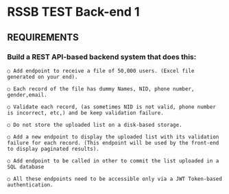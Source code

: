 # RSSB TEST Back-end 1

## REQUIREMENTS

### Build a REST API-based backend system that does this:

    ○ Add endpoint to receive a file of 50,000 users. (Excel file generated on your end).
    
    ○ Each record of the file has dummy Names, NID, phone number, gender,email.
    
    ○ Validate each record, (as sometimes NID is not valid, phone number is incorrect, etc,) and be keep validation failure.

    ○ Do not store the uploaded list on a disk-based storage.
    
    ○ Add a new endpoint to display the uploaded list with its validation failure for each record. (This endpoint will be used by the front-end to display paginated results).

    ○ Add endpoint to be called in other to commit the list uploaded in a SQL database

    ○ All these endpoints need to be accessible only via a JWT Token-based authentication.